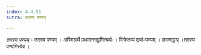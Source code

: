 ```yaml
---
index: 4.4.51
sutra: तदस्य पण्यम्

---
```

_तदस्य पण्यम्_ - तदस्य पण्यम् । अस्मिन्नर्थे प्रथमान्ताट्ठगित्यर्थः । विक्रेतव्यं द्रव्यं-पण्यम् । लवणाट्ठञ् ।तदस्य पण्य॑मित्येव ।